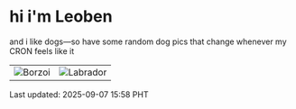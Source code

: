 # hi i'm Leoben

and i like dogs—so have some random dog pics that change whenever my CRON feels like it

|  |  |
|--------|----------|
| ![Borzoi](https://random-dog-vercel.vercel.app/api/random-borzoi?v=1757231886) | ![Labrador](https://random-dog-vercel.vercel.app/api/random-labrador?v=1757231886) |

Last updated: 2025-09-07 15:58 PHT
